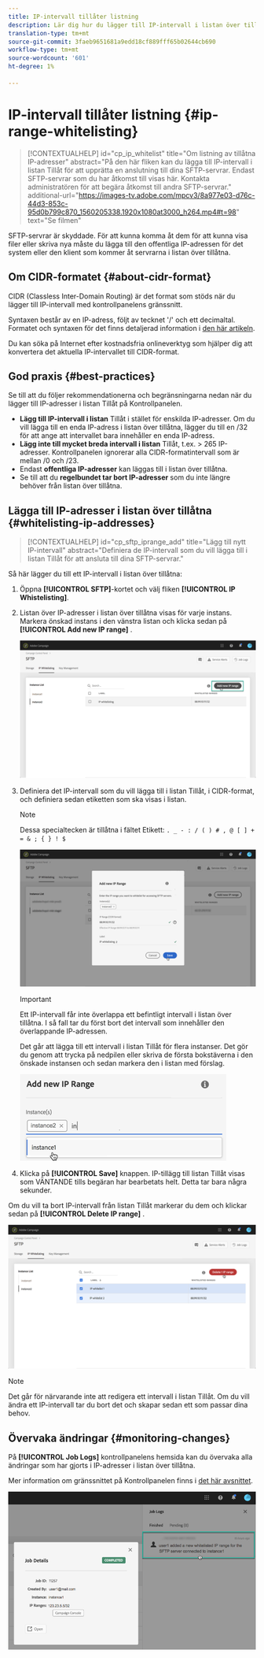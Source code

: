 ```yaml
---
title: IP-intervall tillåter listning
description: Lär dig hur du lägger till IP-intervall i listan över tillåtna för SFTP-servrar
translation-type: tm+mt
source-git-commit: 3faeb9651681a9edd18cf889fff65b02644cb690
workflow-type: tm+mt
source-wordcount: '601'
ht-degree: 1%

---
```



# IP-intervall tillåter listning {#ip-range-whitelisting}

>[!CONTEXTUALHELP]
>id="cp_ip_whitelist"
>title="Om listning av tillåtna IP-adresser"
>abstract="På den här fliken kan du lägga till IP-intervall i listan Tillåt för att upprätta en anslutning till dina SFTP-servrar. Endast SFTP-servrar som du har åtkomst till visas här. Kontakta administratören för att begära åtkomst till andra SFTP-servrar."
>additional-url="https://images-tv.adobe.com/mpcv3/8a977e03-d76c-44d3-853c-95d0b799c870_1560205338.1920x1080at3000_h264.mp4#t=98" text="Se filmen"

SFTP-servrar är skyddade. För att kunna komma åt dem för att kunna visa filer eller skriva nya måste du lägga till den offentliga IP-adressen för det system eller den klient som kommer åt servrarna i listan över tillåtna.

## Om CIDR-formatet {#about-cidr-format}

CIDR (Classless Inter-Domain Routing) är det format som stöds när du lägger till IP-intervall med kontrollpanelens gränssnitt.

Syntaxen består av en IP-adress, följt av tecknet &#39;/&#39; och ett decimaltal. Formatet och syntaxen för det finns detaljerad information i [den här artikeln](https://whatismyipaddress.com/cidr).

Du kan söka på Internet efter kostnadsfria onlineverktyg som hjälper dig att konvertera det aktuella IP-intervallet till CIDR-format.

## God praxis {#best-practices}

Se till att du följer rekommendationerna och begränsningarna nedan när du lägger till IP-adresser i listan Tillåt på Kontrollpanelen.

* **Lägg till IP-intervall i listan** Tillåt i stället för enskilda IP-adresser. Om du vill lägga till en enda IP-adress i listan över tillåtna, lägger du till en /32 för att ange att intervallet bara innehåller en enda IP-adress.
* **Lägg inte till mycket breda intervall i listan** Tillåt, t.ex. > 265 IP-adresser. Kontrollpanelen ignorerar alla CIDR-formatintervall som är mellan /0 och /23.
* Endast **offentliga IP-adresser** kan läggas till i listan över tillåtna.
* Se till att du **regelbundet tar bort IP-adresser** som du inte längre behöver från listan över tillåtna.

## Lägga till IP-adresser i listan över tillåtna {#whitelisting-ip-addresses}

>[!CONTEXTUALHELP]
>id="cp_sftp_iprange_add"
>title="Lägg till nytt IP-intervall"
>abstract="Definiera de IP-intervall som du vill lägga till i listan Tillåt för att ansluta till dina SFTP-servrar."

Så här lägger du till ett IP-intervall i listan över tillåtna:

1. Öppna **[!UICONTROL SFTP]**-kortet och välj fliken **[!UICONTROL IP Whistelisting]**.
1. Listan över IP-adresser i listan över tillåtna visas för varje instans. Markera önskad instans i den vänstra listan och klicka sedan på **[!UICONTROL Add new IP range]** .

   ![](assets/control_panel_add_range.png)

1. Definiera det IP-intervall som du vill lägga till i listan Tillåt, i CIDR-format, och definiera sedan etiketten som ska visas i listan.

   >[!NOTE]
   >
   >Dessa specialtecken är tillåtna i fältet Etikett:
   > `. _ - : / ( ) # , @ [ ] + = & ; { } ! $`

   ![](assets/control_panel_add_range2.png)

   >[!IMPORTANT]
   >
   >Ett IP-intervall får inte överlappa ett befintligt intervall i listan över tillåtna. I så fall tar du först bort det intervall som innehåller den överlappande IP-adressen.
   >
   >Det går att lägga till ett intervall i listan Tillåt för flera instanser. Det gör du genom att trycka på nedpilen eller skriva de första bokstäverna i den önskade instansen och sedan markera den i listan med förslag.

   ![](assets/control_panel_add_range3.png)

1. Klicka på **[!UICONTROL Save]** knappen. IP-tillägg till listan Tillåt visas som VÄNTANDE tills begäran har bearbetats helt. Detta tar bara några sekunder.

Om du vill ta bort IP-intervall från listan Tillåt markerar du dem och klickar sedan på **[!UICONTROL Delete IP range]** .

![](assets/control_panel_delete_range2.png)

>[!NOTE]
>
>Det går för närvarande inte att redigera ett intervall i listan Tillåt. Om du vill ändra ett IP-intervall tar du bort det och skapar sedan ett som passar dina behov.

## Övervaka ändringar {#monitoring-changes}

På **[!UICONTROL Job Logs]** kontrollpanelens hemsida kan du övervaka alla ändringar som har gjorts i IP-adresser i listan över tillåtna.

Mer information om gränssnittet på Kontrollpanelen finns i [det här avsnittet](../../discover/using/discovering-the-interface.md).

![](assets/control_panel_ip_log.png)
